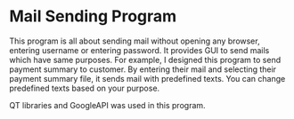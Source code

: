 # Mail Sending Program
This program is all about sending mail without opening any browser, entering username or entering password. It provides GUI to send mails which have same purposes. For example, I designed this program to send payment summary to customer. By entering their mail and selecting their payment summary file, it sends mail with predefined texts. You can change predefined texts based on your purpose.  

QT libraries and GoogleAPI was used in this program.
